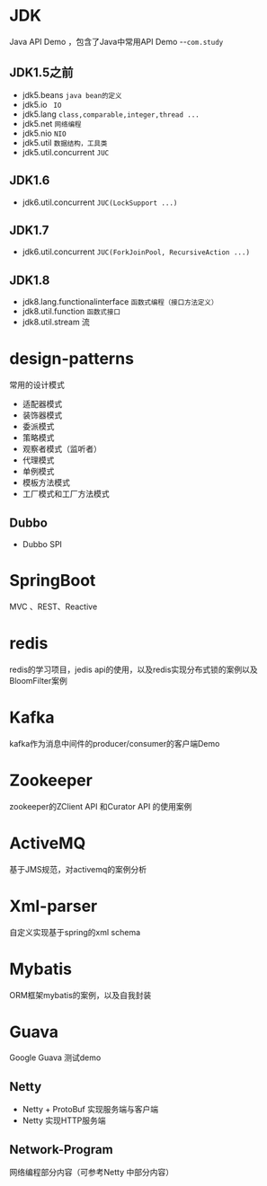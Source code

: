 # JDK 
Java API Demo ，包含了Java中常用API Demo --`com.study`

## JDK1.5之前

* jdk5.beans   `java bean的定义`
* jdk5.io  ` IO`
* jdk5.lang  `class,comparable,integer,thread ...`
* jdk5.net `网络编程`
* jdk5.nio `NIO`
* jdk5.util `数据结构，工具类`
* jdk5.util.concurrent  `JUC`

## JDK1.6

* jdk6.util.concurrent  `JUC(LockSupport ...)`

## JDK1.7

* jdk6.util.concurrent  `JUC(ForkJoinPool, RecursiveAction ...)`

## JDK1.8

* jdk8.lang.functionalinterface `函数式编程（接口方法定义）`
* jdk8.util.function `函数式接口`
* jdk8.util.stream 流

# design-patterns  

常用的设计模式

* 适配器模式
* 装饰器模式
* 委派模式
* 策略模式
* 观察者模式（监听者）
* 代理模式
* 单例模式
* 模板方法模式
* 工厂模式和工厂方法模式

## Dubbo

* Dubbo SPI

# SpringBoot  

MVC 、REST、Reactive 
# redis  
redis的学习项目，jedis api的使用，以及redis实现分布式锁的案例以及 BloomFilter案例  
# Kafka     
kafka作为消息中间件的producer/consumer的客户端Demo    
# Zookeeper  
zookeeper的ZClient API 和Curator API 的使用案例   
# ActiveMQ    
基于JMS规范，对activemq的案例分析  
# Xml-parser    
自定义实现基于spring的xml schema    
# Mybatis  
ORM框架mybatis的案例，以及自我封装    
# Guava
Google Guava 测试demo

## Netty

* Netty + ProtoBuf 实现服务端与客户端
* Netty 实现HTTP服务端

## Network-Program

网络编程部分内容（可参考Netty 中部分内容）